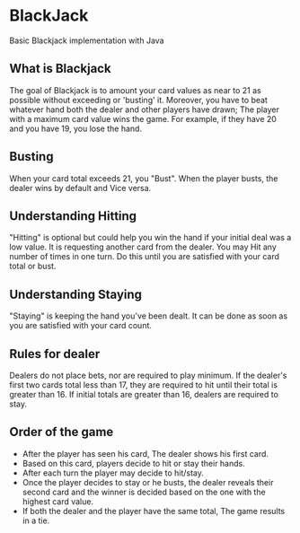 # BlackJack

Basic Blackjack implementation with Java

## What is Blackjack

The goal of Blackjack is to amount your card values as near to 21 as possible without exceeding or 'busting' it. Moreover, you have to beat whatever hand both the dealer and other players have drawn; The player with a maximum card value wins the game. For example, if they have 20 and you have 19, you lose the hand.

## Busting

When your card total exceeds 21, you "Bust". When the player busts, the dealer wins by default and Vice versa.

## Understanding Hitting

"Hitting" is optional but could help you win the hand if your initial deal was a low value. It is requesting another card from the dealer. You may Hit any number of times in one turn. Do this until you are satisfied with your card total or bust.

## Understanding Staying

"Staying" is keeping the hand you've been dealt. It can be done as soon as you are satisfied with your card count.

## Rules for dealer

Dealers do not place bets, nor are required to play minimum. If the dealer's first two cards total less than 17, they are required to hit until their total is greater than 16. If initial totals are greater than 16, dealers are required to stay.

## Order of the game

* After the player has seen his card, The dealer shows his first card.
* Based on this card, players decide to hit or stay their hands.
* After each turn the player may decide to hit/stay.
* Once the player decides to stay or he busts, the dealer reveals their second card and the winner is decided based on the one with the highest card value.
* If both the dealer and the player have the same total, The game results in a tie.

